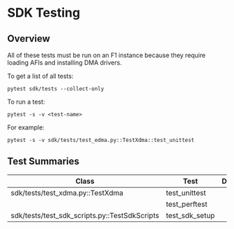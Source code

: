# SDK Testing

## Overview
All of these tests must be run on an F1 instance because they require loading AFIs
and installing DMA drivers.

To get a list of all tests:

```
pytest sdk/tests --collect-only
```

To run a test:

```
pytest -s -v <test-name>
```

For example:

```
pytest -s -v sdk/tests/test_edma.py::TestXdma::test_unittest
```

## Test Summaries

| Class | Test | Description |
|-------|------|-------------|
| sdk/tests/test_xdma.py::TestXdma | test_unittest | |
|                                  | test_perftest | |
| sdk/tests/test_sdk_scripts.py::TestSdkScripts | test_sdk_setup | |
